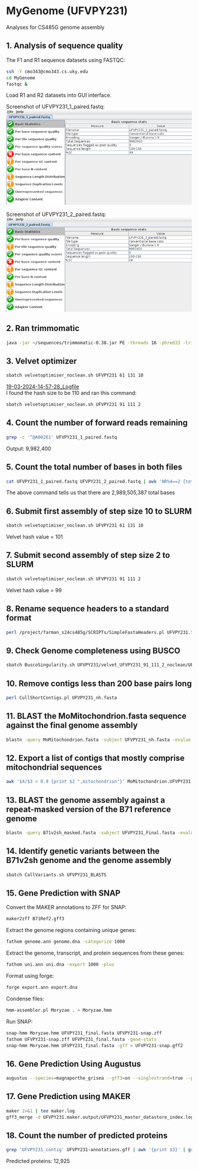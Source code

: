 # MyGenome (UFVPY231)
Analyses for CS485G genome assembly

## 1. Analysis of sequence quality
The F1 and R1 sequence datasets using FASTQC: 
```bash
ssh -Y cmo343@cmo343.cs.uky.edu
cd MyGenome
fastqc &
```
Load R1 and R2 datasets into GUI interface.

Screenshot of UFVPY231_1_paired.fastq:
![R1_paired.PNG](/data/R1_paired.PNG)

Screenshot of UFVPY231_2_paired.fastq:
![R2_paired.PNG](/data/R2_paired.PNG)

## 2. Ran trimmomatic
```bash
java -jar ~/sequences/trimmomatic-0.38.jar PE -threads 16 -phred33 -trimlog file.txt UFVPY231_1.fq UFVPY231_2.fq UFVPY231_1_paired.fastq UFVPY231_1_unpaired.fastq UFVPY231_2_paired.fastq UFVPY231_2_unpaired.fastq ILLUMINACLIP:adaptors.fasta:2:30:10 SLIDINGWINDOW:20:20 MINLEN:100
```

## 3. Velvet optimizer
```bash
sbatch velvetoptimiser_noclean.sh UFVPY231 61 131 10
```
[19-03-2024-14-57-28_Logfile](/data/19-03-2024-14-57-28_Logfile.txt) <br>
I found the hash size to be 110 and ran this command:
```bash
sbatch velvetoptimiser_noclean.sh UFVPY231 91 111 2
```

## 4. Count the number of forward reads remaining
```bash
grep -c '^@A00261' UFVPY231_1_paired.fastq
```
Output: 9,982,400

## 5. Count the total number of bases in both files
```bash
cat UFVPY231_1_paired.fastq UFVPY231_2_paired.fastq | awk 'NR%4==2 {total += length($0)} END {print total}'
```
The above command tells us that there are 2,989,505,387 total bases

## 6. Submit first assembly of step size 10 to SLURM
```bash
sbatch velvetoptimiser_noclean.sh UFVPY231 61 131 10
```
Velvet hash value = 101

## 7. Submit second assembly of step size 2 to SLURM
```bash
sbatch velvetoptimiser_noclean.sh UFVPY231 91 111 2
```
Velvet hash value = 99

## 8. Rename sequence headers to a standard format
```bash
perl /project/farman_s24cs485g/SCRIPTs/SimpleFastaHeaders.pl UFVPY231.fasta
```

## 9. Check Genome completeness using BUSCO
```bash
sbatch BuscoSingularity.sh UFVPY231/velvet_UFVPY231_91_111_2_noclean/UFVPY231_nh.fasta
```

## 10. Remove contigs less than 200 base pairs long
```bash
perl CullShortContigs.pl UFVPY231_nh.fasta
```

## 11. BLAST the MoMitochondrion.fasta sequence against the final genome assembly
```bash
blastn -query MoMitochondrion.fasta -subject UFVPY231_nh.fasta -evalue 1e-50 -max_target_seqs 20000 -outfmt '6 qseqid sseqid slen length qstart qend sstart send btop' -out MoMitochondrion.UFVPY231.BLAST
```

## 12. Export a list of contigs that mostly comprise mitochondrial sequences
```bash
awk '$4/$3 > 0.9 {print $2 ",mitochondrion"}' MoMitochondrion.UFVPY231.BLAST > UFVPY231_mitochondrion.csv
```

## 13. BLAST the genome assembly against a repeat-masked version of the B71 reference genome
```bash
blastn -query B71v2sh_masked.fasta -subject UFVPY231_Final.fasta -evalue 1e-50 -max_target_seqs 20000 -outfmt '6 qseqid sseqid qstart qend sstart send btop' -out B71v2sh.UFVPY231.BLAST
```

## 14. Identify genetic variants between the B71v2sh genome and the genome assembly
```bash
sbatch CallVariants.sh UFVPY231_BLASTS
```

## 15. Gene Prediction with SNAP
Convert the MAKER annotations to ZFF for SNAP:
```bash
maker2zff B71Ref2.gff3
```
Extract the genome regions containing unique genes:
```bash
fathom genome.ann genome.dna -categorize 1000
```
Extract the genome, transcript, and protein sequences from these genes:
```bash
fathom uni.ann uni.dna -export 1000 -plus
```
Format using forge:
```bash
forge export.ann export.dna
```
Condense files:
```bash
hmm-assembler.pl Moryzae . > Moryzae.hmm
```
Run SNAP:
```bash
snap-hmm Moryzae.hmm UFVPY231_final.fasta UFVPY231-snap.zff
fathom UFVPY231-snap.zff UFVPY231_final.fasta -gene-stats
snap-hmm Moryzae.hmm UFVPY231_final.fasta -gff > UFVPY231-snap.gff2
```

## 16. Gene Prediction Using Augustus
```bash
augustus --species=magnaporthe_grisea --gff3=on --singlestrand=true --progress=true ../snap/UFVPY231_final.fasta > UFVPY231-augustus.gff3
```

## 17. Gene Prediction using MAKER
```bash
maker 2>&1 | tee maker.log
gff3_merge -d UFVPY231.maker.output/UFVPY231_master_datastore_index.log -o UFVPY231-annotations.gff
```
## 18. Count the number of predicted proteins
```bash
grep 'UFVPY231_contig' UFVPY231-annotations.gff | awk '{print $3}' | grep 'gene' | wc -l
```
Predicted proteins: 12,925
